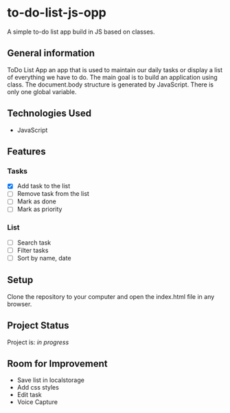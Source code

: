 # to-do-list-js-opp
A simple to-do list app build in JS based on classes.

## General information

ToDo List App an app that is used to maintain our daily tasks or display a list of everything we have to do. The main goal is to build an application using class. The document.body structure is generated by JavaScript. There is only one global variable.

## Technologies Used

- JavaScript 

## Features

### Tasks

- [x] Add task to the list 
- [ ] Remove task from the list
- [ ] Mark as done
- [ ] Mark as priority

### List

- [ ] Search task
- [ ] Filter tasks
- [ ] Sort by name, date

## Setup

Clone the repository to your computer and open the index.html file in any browser.

## Project Status

Project is: _in progress_

## Room for Improvement

- Save list in localstorage
- Add css styles
- Edit task
- Voice Capture




